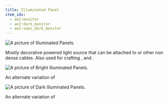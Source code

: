 ```yaml
---
title: Illuminated Panel
item_ids:
  - ae2:monitor
  - ae2:dark_monitor
  - ae2:semi_dark_monitor
---
```


![A picture of Illuminated Panels.](../../../public/assets/large/illuminated_panel.png)

Mostly decorative powered light source that can be attached to <ItemLink id="fluix_glass_cable"/> or other non dense
cables. Also used for crafting <ItemLink id="terminal"/>, <ItemLink id="pattern_access_terminal"/>
and <ItemLink id="storage_monitor"/>.

<RecipeFor id="semi_dark_monitor" />

![A picture of Bright Illuminated Panels.](../../../public/assets/large/bright_illuminated_panel.png)

An alternate variation of <ItemLink id="semi_dark_monitor"/>

<RecipeFor id="monitor" />

![A picture of Dark Illuminated Panels.](../../../public/assets/large/dark_illuminated_panel.png)

An alternate variation of <ItemLink id="semi_dark_monitor"/>

<RecipeFor id="dark_monitor" />
